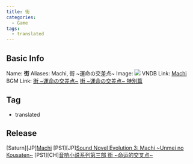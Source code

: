 ```yaml
---
title: 街
categories:
  - Game
tags:
  - translated
---
```

## Basic Info

Name: **街**
Aliases: Machi, 街 ~運命の交差点~
Image: ![](https://s2.vndb.org/cv/53/43753.jpg)
VNDB Link: [Machi](https://vndb.org/v1360)
BGM Link: [街 \~運命の交差点\~](https://bangumi.tv/subject/957) [街 \~運命の交差点\~ 特別篇](https://bangumi.tv/subject/228439)

## Tag

 - translated

## Release

\[Saturn\]\[JP\][Machi](../../r/r2661)
\[PS1\]\[JP\][Sound Novel Evolution 3: Machi \~Unmei no Kousaten\~](../../r/r2662/)
\[PS1\]\[CH\][音响小说系列第三部 街 \~命运的交叉点\~](../../r/r90463/)